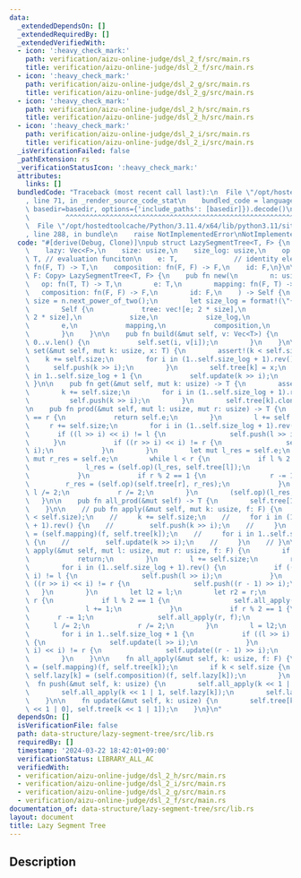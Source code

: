 ```yaml
---
data:
  _extendedDependsOn: []
  _extendedRequiredBy: []
  _extendedVerifiedWith:
  - icon: ':heavy_check_mark:'
    path: verification/aizu-online-judge/dsl_2_f/src/main.rs
    title: verification/aizu-online-judge/dsl_2_f/src/main.rs
  - icon: ':heavy_check_mark:'
    path: verification/aizu-online-judge/dsl_2_g/src/main.rs
    title: verification/aizu-online-judge/dsl_2_g/src/main.rs
  - icon: ':heavy_check_mark:'
    path: verification/aizu-online-judge/dsl_2_h/src/main.rs
    title: verification/aizu-online-judge/dsl_2_h/src/main.rs
  - icon: ':heavy_check_mark:'
    path: verification/aizu-online-judge/dsl_2_i/src/main.rs
    title: verification/aizu-online-judge/dsl_2_i/src/main.rs
  _isVerificationFailed: false
  _pathExtension: rs
  _verificationStatusIcon: ':heavy_check_mark:'
  attributes:
    links: []
  bundledCode: "Traceback (most recent call last):\n  File \"/opt/hostedtoolcache/Python/3.11.4/x64/lib/python3.11/site-packages/onlinejudge_verify/documentation/build.py\"\
    , line 71, in _render_source_code_stat\n    bundled_code = language.bundle(stat.path,\
    \ basedir=basedir, options={'include_paths': [basedir]}).decode()\n          \
    \         ^^^^^^^^^^^^^^^^^^^^^^^^^^^^^^^^^^^^^^^^^^^^^^^^^^^^^^^^^^^^^^^^^^^^^^^^^^^^^^^^^\n\
    \  File \"/opt/hostedtoolcache/Python/3.11.4/x64/lib/python3.11/site-packages/onlinejudge_verify/languages/rust.py\"\
    , line 288, in bundle\n    raise NotImplementedError\nNotImplementedError\n"
  code: "#[derive(Debug, Clone)]\npub struct LazySegmentTree<T, F> {\n    tree: Vec<T>,\n\
    \    lazy: Vec<F>,\n    size: usize,\n    size_log: usize,\n    op: fn(T, T) ->\
    \ T, // evaluation funciton\n    e: T,              // identity element\n    mapping:\
    \ fn(F, T) -> T,\n    composition: fn(F, F) -> F,\n    id: F,\n}\n\nimpl<T: Copy,\
    \ F: Copy> LazySegmentTree<T, F> {\n    pub fn new(\n        n: usize,\n     \
    \   op: fn(T, T) -> T,\n        e: T,\n        mapping: fn(F, T) -> T,\n     \
    \   composition: fn(F, F) -> F,\n        id: F,\n    ) -> Self {\n        let\
    \ size = n.next_power_of_two();\n        let size_log = format!(\"{:b}\", size).to_string().len();\n\
    \        Self {\n            tree: vec![e; 2 * size],\n            lazy: vec![id;\
    \ 2 * size],\n            size,\n            size_log,\n            op,\n    \
    \        e,\n            mapping,\n            composition,\n            id,\n\
    \        }\n    }\n\n    pub fn build(&mut self, v: Vec<T>) {\n        for i in\
    \ 0..v.len() {\n            self.set(i, v[i]);\n        }\n    }\n\n    pub fn\
    \ set(&mut self, mut k: usize, x: T) {\n        assert!(k < self.size);\n    \
    \    k += self.size;\n        for i in (1..self.size_log + 1).rev() {\n      \
    \      self.push(k >> i);\n        }\n        self.tree[k] = x;\n        for i\
    \ in 1..self.size_log + 1 {\n            self.update(k >> i);\n        }\n   \
    \ }\n\n    pub fn get(&mut self, mut k: usize) -> T {\n        assert!(k < self.size);\n\
    \        k += self.size;\n        for i in (1..self.size_log + 1).rev() {\n  \
    \          self.push(k >> i);\n        }\n        self.tree[k].clone()\n    }\n\
    \n    pub fn prod(&mut self, mut l: usize, mut r: usize) -> T {\n        if l\
    \ == r {\n            return self.e;\n        }\n        l += self.size;\n   \
    \     r += self.size;\n        for i in (1..self.size_log + 1).rev() {\n     \
    \       if ((l >> i) << i) != l {\n                self.push(l >> i);\n      \
    \      }\n            if ((r >> i) << i) != r {\n                self.push(r >>\
    \ i);\n            }\n        }\n        let mut l_res = self.e;\n        let\
    \ mut r_res = self.e;\n        while l < r {\n            if l % 2 == 1 {\n  \
    \              l_res = (self.op)(l_res, self.tree[l]);\n                l += 1;\n\
    \            }\n            if r % 2 == 1 {\n                r -= 1;\n       \
    \         r_res = (self.op)(self.tree[r], r_res);\n            }\n           \
    \ l /= 2;\n            r /= 2;\n        }\n        (self.op)(l_res, r_res)\n \
    \   }\n\n    pub fn all_prod(&mut self) -> T {\n        self.tree[1].clone()\n\
    \    }\n\n    // pub fn apply(&mut self, mut k: usize, f: F) {\n    //     assert!(k\
    \ < self.size);\n    //     k += self.size;\n    //     for i in (1..self.size_log\
    \ + 1).rev() {\n    //         self.push(k >> i);\n    //     }\n    //     self.tree[k]\
    \ = (self.mapping)(f, self.tree[k]);\n    //     for i in 1..self.size_log + 1\
    \ {\n    //         self.update(k >> i);\n    //     }\n    // }\n\n    pub fn\
    \ apply(&mut self, mut l: usize, mut r: usize, f: F) {\n        if l == r {\n\
    \            return;\n        }\n        l += self.size;\n        r += self.size;\n\
    \        for i in (1..self.size_log + 1).rev() {\n            if ((l >> i) <<\
    \ i) != l {\n                self.push(l >> i);\n            }\n            if\
    \ ((r >> i) << i) != r {\n                self.push((r - 1) >> i);\n         \
    \   }\n        }\n        let l2 = l;\n        let r2 = r;\n        while l <\
    \ r {\n            if l % 2 == 1 {\n                self.all_apply(l, f);\n  \
    \              l += 1;\n            }\n            if r % 2 == 1 {\n         \
    \       r -= 1;\n                self.all_apply(r, f);\n            }\n      \
    \      l /= 2;\n            r /= 2;\n        }\n        l = l2;\n        r = r2;\n\
    \        for i in 1..self.size_log + 1 {\n            if ((l >> i) << i) != l\
    \ {\n                self.update(l >> i);\n            }\n            if ((r >>\
    \ i) << i) != r {\n                self.update((r - 1) >> i);\n            }\n\
    \        }\n    }\n\n    fn all_apply(&mut self, k: usize, f: F) {\n        self.tree[k]\
    \ = (self.mapping)(f, self.tree[k]);\n        if k < self.size {\n           \
    \ self.lazy[k] = (self.composition)(f, self.lazy[k]);\n        }\n    }\n\n  \
    \  fn push(&mut self, k: usize) {\n        self.all_apply(k << 1 | 0, self.lazy[k]);\n\
    \        self.all_apply(k << 1 | 1, self.lazy[k]);\n        self.lazy[k] = self.id;\n\
    \    }\n\n    fn update(&mut self, k: usize) {\n        self.tree[k] = (self.op)(self.tree[k\
    \ << 1 | 0], self.tree[k << 1 | 1]);\n    }\n}\n"
  dependsOn: []
  isVerificationFile: false
  path: data-structure/lazy-segment-tree/src/lib.rs
  requiredBy: []
  timestamp: '2024-03-22 18:42:01+09:00'
  verificationStatus: LIBRARY_ALL_AC
  verifiedWith:
  - verification/aizu-online-judge/dsl_2_h/src/main.rs
  - verification/aizu-online-judge/dsl_2_i/src/main.rs
  - verification/aizu-online-judge/dsl_2_g/src/main.rs
  - verification/aizu-online-judge/dsl_2_f/src/main.rs
documentation_of: data-structure/lazy-segment-tree/src/lib.rs
layout: document
title: Lazy Segment Tree
---
```


## Description
